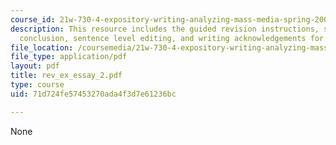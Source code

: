 ```yaml
---
course_id: 21w-730-4-expository-writing-analyzing-mass-media-spring-2001
description: This resource includes the guided revision instructions, secondary sources,
  conclusion, sentence level editing, and writing acknowledgements for the essay 2.
file_location: /coursemedia/21w-730-4-expository-writing-analyzing-mass-media-spring-2001/71d724fe57453270ada4f3d7e61236bc_rev_ex_essay_2.pdf
file_type: application/pdf
layout: pdf
title: rev_ex_essay_2.pdf
type: course
uid: 71d724fe57453270ada4f3d7e61236bc

---
```

None
